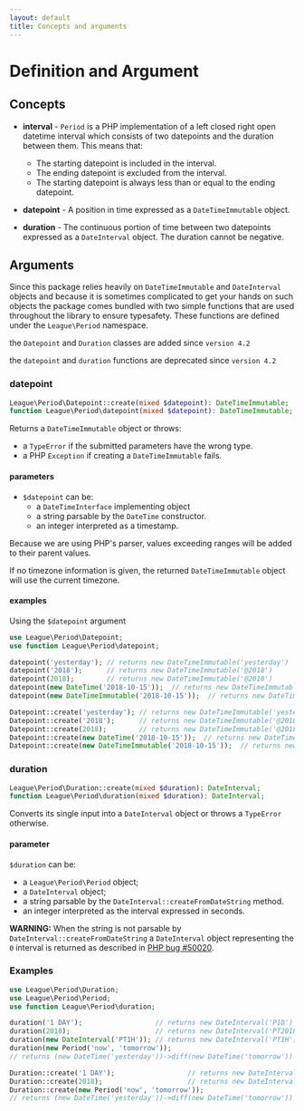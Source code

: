 ```yaml
---
layout: default
title: Concepts and arguments
---
```


# Definition and Argument

## Concepts

- **interval** - `Period` is a PHP implementation of a left closed right open datetime interval which consists of two datepoints and the duration between them. This means that:

    - The starting datepoint is included in the interval.
    - The ending datepoint is excluded from the interval.
    - The starting datepoint is always less than or equal to the ending datepoint.

- **datepoint** - A position in time expressed as a `DateTimeImmutable` object.

- **duration** - The continuous portion of time between two datepoints expressed as a `DateInterval` object. The duration cannot be negative.

## Arguments

Since this package relies heavily on `DateTimeImmutable` and `DateInterval` objects and because it is sometimes complicated to get your hands on such objects the package comes bundled with two simple functions that are used throughout the library to ensure typesafety. These functions are defined under the `League\Period` namespace.

<p class="message-notice">the <code>Datepoint</code> and <code>Duration</code> classes are added since <code>version 4.2</code></p>

<p class="message-notice">the <code>datepoint</code> and <code>duration</code> functions are deprecated since <code>version 4.2</code></p>

### datepoint

~~~php
League\Period\Datepoint::create(mixed $datepoint): DateTimeImmutable;
function League\Period\datepoint(mixed $datepoint): DateTimeImmutable;
~~~

Returns a `DateTimeImmutable` object or throws:

- a `TypeError` if the submitted parameters have the wrong type.
- a PHP `Exception` if creating a `DateTimeImmutable` fails.

#### parameters

- `$datepoint` can be:
    - a `DateTimeInterface` implementing object
    - a string parsable by the `DateTime` constructor.
    - an integer interpreted as a timestamp.

<p class="message-info">Because we are using PHP's parser, values exceeding ranges will be added to their parent values.</p>

<p class="message-info">If no timezone information is given, the returned <code>DateTimeImmutable</code> object will use the current timezone.</p>

#### examples

Using the `$datepoint` argument

~~~php
use League\Period\Datepoint;
use function League\Period\datepoint;

datepoint('yesterday'); // returns new DateTimeImmutable('yesterday')
datepoint('2018');      // returns new DateTimeImmutable('@2018')
datepoint(2018);        // returns new DateTimeImmutable('@2018')
datepoint(new DateTime('2018-10-15'));  // returns new DateTimeImmutable('2018-10-15')
datepoint(new DateTimeImmutable('2018-10-15'));  // returns new DateTimeImmutable('2018-10-15')

Datepoint::create('yesterday'); // returns new DateTimeImmutable('yesterday')
Datepoint::create('2018');      // returns new DateTimeImmutable('@2018')
Datepoint::create(2018);        // returns new DateTimeImmutable('@2018')
Datepoint::create(new DateTime('2018-10-15'));  // returns new DateTimeImmutable('2018-10-15')
Datepoint::create(new DateTimeImmutable('2018-10-15'));  // returns new DateTimeImmutable('2018-10-15')
~~~

### duration

~~~php
League\Period\Duration::create(mixed $duration): DateInterval;
function League\Period\duration(mixed $duration): DateInterval;
~~~

Converts its single input into a `DateInterval` object or throws a `TypeError` otherwise.

#### parameter

`$duration` can be:

- a `League\Period\Period` object;
- a `DateInterval` object;
- a string parsable by the `DateInterval::createFromDateString` method.
- an integer interpreted as the interval expressed in seconds.

<p class="message-warning"><strong>WARNING:</strong> When the string is not parsable by <code>DateInterval::createFromDateString</code> a <code>DateInterval</code> object representing the <code>0</code> interval is returned as described in <a href="https://bugs.php.net/bug.php?id=50020">PHP bug #50020</a>.</p>

### Examples

~~~php
use League\Period\Duration;
use League\Period\Period;
use function League\Period\duration;

duration('1 DAY');                  // returns new DateInterval('P1D')
duration(2018);                     // returns new DateInterval('PT2018S')
duration(new DateInterval('PT1H')); // returns new DateInterval('PT1H')
duration(new Period('now', 'tomorrow'));
// returns (new DateTime('yesterday'))->diff(new DateTime('tomorrow'))

Duration::create('1 DAY');                  // returns new DateInterval('P1D')
Duration::create(2018);                     // returns new DateInterval('PT2018S')
Duration::create(new Period('now', 'tomorrow'));
// returns (new DateTime('yesterday'))->diff(new DateTime('tomorrow'))
~~~
